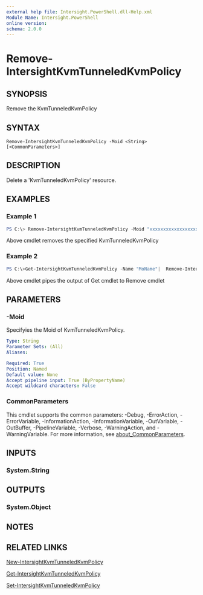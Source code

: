 ```yaml
---
external help file: Intersight.PowerShell.dll-Help.xml
Module Name: Intersight.PowerShell
online version:
schema: 2.0.0
---
```


# Remove-IntersightKvmTunneledKvmPolicy

## SYNOPSIS
Remove the KvmTunneledKvmPolicy

## SYNTAX

```
Remove-IntersightKvmTunneledKvmPolicy -Moid <String> [<CommonParameters>]
```

## DESCRIPTION
Delete a &apos;KvmTunneledKvmPolicy&apos; resource.

## EXAMPLES

### Example 1
```powershell
PS C:\> Remove-IntersightKvmTunneledKvmPolicy -Moid "xxxxxxxxxxxxxxxxxxxxxxxxxxx"
```
Above cmdlet removes the specified KvmTunneledKvmPolicy 

### Example 2
```powershell
PS C:\>Get-IntersightKvmTunneledKvmPolicy -Name "MoName"|  Remove-IntersightKvmTunneledKvmPolicy
```
Above cmdlet pipes the output of Get cmdlet to Remove cmdlet

## PARAMETERS

### -Moid
Specifyies the Moid of KvmTunneledKvmPolicy.

```yaml
Type: String
Parameter Sets: (All)
Aliases:

Required: True
Position: Named
Default value: None
Accept pipeline input: True (ByPropertyName)
Accept wildcard characters: False
```

### CommonParameters
This cmdlet supports the common parameters: -Debug, -ErrorAction, -ErrorVariable, -InformationAction, -InformationVariable, -OutVariable, -OutBuffer, -PipelineVariable, -Verbose, -WarningAction, and -WarningVariable. For more information, see [about_CommonParameters](http://go.microsoft.com/fwlink/?LinkID=113216).

## INPUTS

### System.String

## OUTPUTS

### System.Object
## NOTES

## RELATED LINKS

[New-IntersightKvmTunneledKvmPolicy](./New-IntersightKvmTunneledKvmPolicy.md)

[Get-IntersightKvmTunneledKvmPolicy](./Get-IntersightKvmTunneledKvmPolicy.md)

[Set-IntersightKvmTunneledKvmPolicy](./Set-IntersightKvmTunneledKvmPolicy.md)

